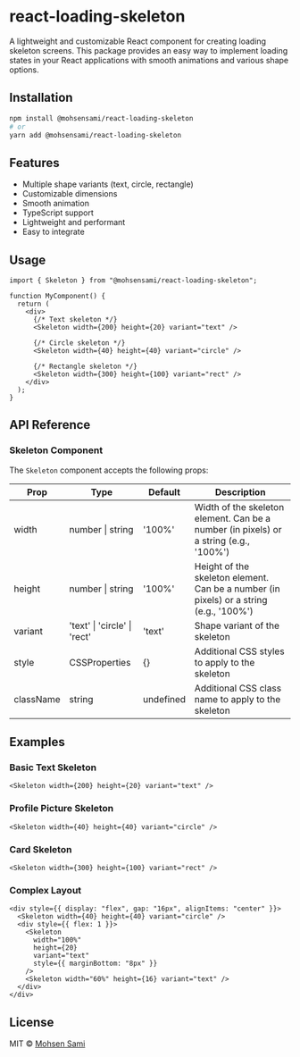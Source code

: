 # react-loading-skeleton

A lightweight and customizable React component for creating loading skeleton screens. This package provides an easy way to implement loading states in your React applications with smooth animations and various shape options.

## Installation

```bash
npm install @mohsensami/react-loading-skeleton
# or
yarn add @mohsensami/react-loading-skeleton
```

## Features

- Multiple shape variants (text, circle, rectangle)
- Customizable dimensions
- Smooth animation
- TypeScript support
- Lightweight and performant
- Easy to integrate

## Usage

```tsx
import { Skeleton } from "@mohsensami/react-loading-skeleton";

function MyComponent() {
  return (
    <div>
      {/* Text skeleton */}
      <Skeleton width={200} height={20} variant="text" />

      {/* Circle skeleton */}
      <Skeleton width={40} height={40} variant="circle" />

      {/* Rectangle skeleton */}
      <Skeleton width={300} height={100} variant="rect" />
    </div>
  );
}
```

## API Reference

### Skeleton Component

The `Skeleton` component accepts the following props:

| Prop      | Type                         | Default   | Description                                                                            |
| --------- | ---------------------------- | --------- | -------------------------------------------------------------------------------------- |
| width     | number \| string             | '100%'    | Width of the skeleton element. Can be a number (in pixels) or a string (e.g., '100%')  |
| height    | number \| string             | '100%'    | Height of the skeleton element. Can be a number (in pixels) or a string (e.g., '100%') |
| variant   | 'text' \| 'circle' \| 'rect' | 'text'    | Shape variant of the skeleton                                                          |
| style     | CSSProperties                | {}        | Additional CSS styles to apply to the skeleton                                         |
| className | string                       | undefined | Additional CSS class name to apply to the skeleton                                     |

## Examples

### Basic Text Skeleton

```tsx
<Skeleton width={200} height={20} variant="text" />
```

### Profile Picture Skeleton

```tsx
<Skeleton width={40} height={40} variant="circle" />
```

### Card Skeleton

```tsx
<Skeleton width={300} height={100} variant="rect" />
```

### Complex Layout

```tsx
<div style={{ display: "flex", gap: "16px", alignItems: "center" }}>
  <Skeleton width={40} height={40} variant="circle" />
  <div style={{ flex: 1 }}>
    <Skeleton
      width="100%"
      height={20}
      variant="text"
      style={{ marginBottom: "8px" }}
    />
    <Skeleton width="60%" height={16} variant="text" />
  </div>
</div>
```

## License

MIT © [Mohsen Sami](https://github.com/mohsensami)
